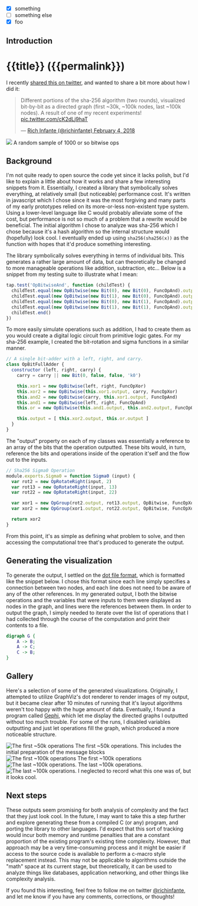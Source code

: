 <script static>
layout = './layout.html'
title = 'Visualizing Algorithms'
date = '2018-02-12 8:00:00 -0400'
categories = ["notes", "javascript"]
description = "Using some custom code to generate interesting graphs of algorithmic operations."
image = "/img/sha/preview.png"
permalink = "/2018/02/12/visualizing-algorithms"
</script>

- [x] something
- [ ] something else
- [X] foo

## Introduction

<h1>{{title}} ({{permalink}})</h1>
I recently  <a href="https://twitter.com/richinfante/status/959984976090619904">shared this on twitter</a>, and wanted to share a bit more about how I did it:

<blockquote class="twitter-tweet" data-lang="en"><p lang="en" dir="ltr">Different portions of the sha-256 algorithm (two rounds), visualized bit-by-bit as a directed graph (first ~30k, ~100k nodes, last ~100k nodes). A result of one of my recent experiments! <a href="https://t.co/cK2dLj9haT">pic.twitter.com/cK2dLj9haT</a></p>&mdash; <a href="https://twitter.com/richinfante/status/959984976090619904">Rich Infante (@richinfante) February 4, 2018</a></blockquote>

<div class="image-wrapper">
  <div class="image">
    <img src="/img/sha/fish.png" label="A random sample of 1000 or so bitwise ops">
    <label>A random sample of 1000 or so bitwise ops</label>
  </div>
</div>

## Background

I'm not quite ready to open source the code yet since it lacks polish, but I'd like to explain a little about how it works and share a few interesting snippets from it. Essentially, I created a library that symbolically solves everything, at relatively small (but noticeable) performance cost. It's written in javascript which I chose since it was the most forgiving and many parts of my early prototypes relied on its more-or-less non-existent type system. Using a lower-level language like C would probably alleviate some of the cost, but performance is not so much of a problem that a rewrite would be beneficial. The initial algorithm I chose to analyze was sha-256 which I chose because it's a hash algorithm so the internal structure would (hopefully) look cool. I eventually ended up using `sha256(sha256(x))` as the function with hopes that it'd produce something interesting.

The library symbolically solves everything in terms of individual bits. This generates a rather large amount of data, but can theoretically be changed to more manageable operations like addition, subtraction, etc... Below is a snippet from my testing suite to illustrate what I mean:

```js
tap.test('OpBitwiseAnd', function (childTest) {
  childTest.equal(new OpBitwise(new Bit(0), new Bit(0), FuncOpAnd).output.value, 0)
  childTest.equal(new OpBitwise(new Bit(1), new Bit(0), FuncOpAnd).output.value, 0)
  childTest.equal(new OpBitwise(new Bit(0), new Bit(1), FuncOpAnd).output.value, 0)
  childTest.equal(new OpBitwise(new Bit(1), new Bit(1), FuncOpAnd).output.value, 1)
  childTest.end()
})
```

To more easily simulate operations such as addition, I had to create them as you would create a digital logic circuit from primitive logic gates. For my sha-256 example, I created the bit-rotation and sigma functions in a similar manner.

```js
// A single bit-adder with a left, right, and carry.
class OpBitFullAdder {
  constructor (left, right, carry) {
    carry = carry || new Bit(0, false, false, 'k0')

    this.xor1 = new OpBitwise(left, right, FuncOpXor)
    this.xor2 = new OpBitwise(this.xor1.output, carry, FuncOpXor)
    this.and2 = new OpBitwise(carry, this.xor1.output, FuncOpAnd)
    this.and1 = new OpBitwise(left, right, FuncOpAnd)
    this.or = new OpBitwise(this.and1.output, this.and2.output, FuncOpOr)

    this.output = [ this.xor2.output, this.or.output ]
  }
}
```

The "output" property on each of my classes was essentially a reference to an array of the bits that the operation outputted. These bits would, in turn, reference the bits and operations inside of the operation it'self and the flow out to the inputs.

```js 
// Sha256 Sigma0 Operation
module.exports.Sigma0 = function Sigma0 (input) {
  var rot2 = new OpRotateRight(input, 2)
  var rot13 = new OpRotateRight(input, 13)
  var rot22 = new OpRotateRight(input, 22)

  var xor1 = new OpGroup(rot2.output, rot13.output, OpBitwise, FuncOpXor)
  var xor2 = new OpGroup(xor1.output, rot22.output, OpBitwise, FuncOpXor)

  return xor2
}
```

From this point, it's as simple as defining what problem to solve, and then accessing the computational tree that's produced to generate the output.

## Generating the visualization
To generate the output, I settled on the [dot file format](https://en.wikipedia.org/wiki/DOT_(graph_description_language)), which is formatted like the snippet below. I chose this format since each line simply specifies a connection between two nodes, and each line does not need to be aware of any of the other references. In my generated output, I both the bitwise operations and the variables that were inputs to them were displayed as nodes in the graph, and lines were the references between them. In order to output the graph, I simply needed to iterate over the list of operations that I had collected through the course of the computation and print their contents to a file.

```dot
digraph G {
    A -> B;
    A -> C;
    C -> B;
}
```

## Gallery
Here's a selection of some of the generated visualizations. Originally, I attempted to utilize GraphViz's dot renderer to render images of my output, but it became clear after 10 minutes of running that it's layout algorithms weren't too happy with the huge amount of data. Eventually, I found a program called [Gephi](https://gephi.org/), which let me display the directed graphs I outputted without too much trouble. For some of the runs, I disabled variables outputting and just let operations fill the graph, which produced a more noticeable structure.


<div class="image-wrapper">
  <div class="image">
    <img src="/img/sha/shabeginning-50k.png" alt="The first ~50k operations">
    <label>The first ~50k operations. This includes the initial preparation of the message blocks</label>
  </div>
</div>

<div class="image-wrapper">
  <div class="image">
    <img src="/img/sha/first100k.png" alt="The first ~100k operations">
    <label>The first ~100k operations</label>
  </div>
</div>

<div class="image-wrapper">
  <div class="image">
    <img src="/img/sha/sha256-100k.png" alt="The last ~100k operations.">
    <label>The last ~100k operations.</label>
  </div>
</div>

<div class="image-wrapper">
  <div class="image">
    <img src="/img/sha/doublesnake.png" alt="The last ~100k operations.">
    <label>I neglected to record what this one was of, but it looks cool.</label>
  </div>
</div>

## Next steps
 
These outputs seem promising for both analysis of complexity and the fact that they just look cool. In the future, I may want to take this a step further and explore generating these from a compiled C (or any) program, and porting the library to other languages. I'd expect that this sort of tracking would incur both memory and runtime penalties that are a constant proportion of the existing program's existing time complexity. However, that approach may be a very time-consuming process and it might be easier if access to the source code is available to perform a c-macro style replacement instead. This may not be applicable to algorithms outside the "math" space at its current stage, but theoretically, it can be used to analyze things like databases, application networking, and other things like complexity analysis.

If you found this interesting, feel free to follow me on twitter <a href="https://twitter.com/richinfante">@richinfante</a>, and let me know if you have any comments, corrections, or thoughts!